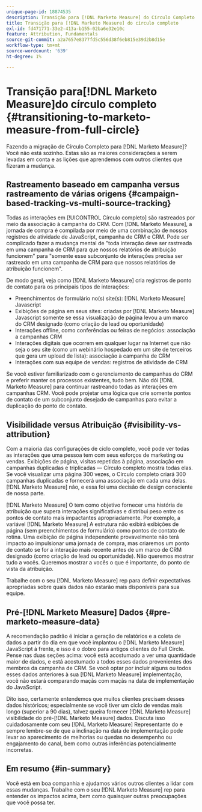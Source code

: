 ```yaml
---
unique-page-id: 18874535
description: Transição para [!DNL Marketo Measure] do Círculo Completo - [!DNL Marketo Measure] - Documentação do produto
title: Transição para [!DNL Marketo Measure] do círculo completo
exl-id: fd471771-33e2-413a-b155-02ba6e32e10c
feature: Attribution, Fundamentals
source-git-commit: a2a7657e8377fd5c556d38f6eb815e39d2b8d15e
workflow-type: tm+mt
source-wordcount: '639'
ht-degree: 1%

---
```


# Transição para[!DNL Marketo Measure]do círculo completo {#transitioning-to-marketo-measure-from-full-circle}

Fazendo a migração de Círculo Completo para [!DNL Marketo Measure]? Você não está sozinho. Estas são as maiores considerações a serem levadas em conta e as lições que aprendemos com outros clientes que fizeram a mudança.

## Rastreamento baseado em campanha versus rastreamento de várias origens {#campaign-based-tracking-vs-multi-source-tracking}

Todas as interações em [!UICONTROL Círculo completo] são rastreados por meio da associação à campanha do CRM. Com [!DNL Marketo Measure], a jornada de compra é compilada por meio de uma combinação de nossos registros de atividade de JavaScript, campanha de CRM e CRM. Pode ser complicado fazer a mudança mental de &quot;toda interação deve ser rastreada em uma campanha de CRM para que nossos relatórios de atribuição funcionem&quot; para &quot;somente esse subconjunto de interações precisa ser rastreado em uma campanha de CRM para que nossos relatórios de atribuição funcionem&quot;.

De modo geral, veja como [!DNL Marketo Measure] cria registros de ponto de contato para os principais tipos de interações:

* Preenchimentos de formulário no(s) site(s): [!DNL Marketo Measure] Javascript
* Exibições de página em seus sites: criadas por [!DNL Marketo Measure] Javascript somente se essa visualização de página levou a um marco do CRM designado (como criação de lead ou oportunidade)
* Interações offline, como conferências ou feiras de negócios: associação a campanhas CRM
* Interações digitais que ocorrem em qualquer lugar na Internet que não seja o seu site (como um webinário hospedado em um site de terceiros que gera um upload de lista): associação à campanha de CRM
* Interações com sua equipe de vendas: registros de atividade de CRM

Se você estiver familiarizado com o gerenciamento de campanhas do CRM e preferir manter os processos existentes, tudo bem. Não dói [!DNL Marketo Measure] para continuar rastreando todas as interações em campanhas CRM. Você pode projetar uma lógica que crie somente pontos de contato de um subconjunto desejado de campanhas para evitar a duplicação do ponto de contato.

## Visibilidade versus Atribuição {#visibility-vs-attribution}

Com a maioria das configurações de ciclo completo, você pode ver todas as interações que uma pessoa tem com seus esforços de marketing ou vendas. Exibições de página, visitas repetidas à página, associação em campanhas duplicadas e triplicadas — Círculo completo mostra todas elas. Se você visualizar uma página 300 vezes, o Círculo completo criará 300 campanhas duplicadas e fornecerá uma associação em cada uma delas. [!DNL Marketo Measure] não, e essa foi uma decisão de design consciente de nossa parte.

[!DNL Marketo Measure] O tem como objetivo fornecer uma história de atribuição que supera interações significativas e distribui peso entre os pontos de contato mais impactantes apropriadamente. Por exemplo, a variável [!DNL Marketo Measure] A estrutura não exibirá exibições de página (sem preenchimentos de formulário) como pontos de contato de rotina. Uma exibição de página independente provavelmente não terá impacto ao impulsionar uma jornada de compra, mas criaremos um ponto de contato se for a interação mais recente antes de um marco de CRM designado (como criação de lead ou oportunidade). Não queremos mostrar tudo a vocês. Queremos mostrar a vocês o que é importante, do ponto de vista da atribuição.

Trabalhe com o seu [!DNL Marketo Measure] rep para definir expectativas apropriadas sobre quais dados não estarão mais disponíveis para sua equipe.

## Pré-[!DNL Marketo Measure] Dados {#pre-marketo-measure-data}

A recomendação padrão é iniciar a geração de relatórios e a coleta de dados a partir do dia em que você implantou o [!DNL Marketo Measure] JavaScript à frente, e isso é o dobro para antigos clientes do Full Circle. Pense nas duas seções acima: você está acostumado a ver uma quantidade maior de dados, e está acostumado a todos esses dados provenientes dos membros da campanha de CRM. Se você optar por incluir alguns ou todos esses dados anteriores à sua [!DNL Marketo Measure] implementação, você não estará comparando maçãs com maçãs na data de implementação do JavaScript.

Dito isso, certamente entendemos que muitos clientes precisam desses dados históricos; especialmente se você tiver um ciclo de vendas mais longo (superior a 90 dias), talvez queira fornecer [!DNL Marketo Measure] visibilidade do pré-[!DNL Marketo Measure] dados. Discuta isso cuidadosamente com seu [!DNL Marketo Measure] Representante do e sempre lembre-se de que a inclinação na data de implementação pode levar ao aparecimento de melhorias ou quedas no desempenho ou engajamento do canal, bem como outras inferências potencialmente incorretas.

## Em resumo {#in-summary}

Você está em boa companhia e ajudamos vários outros clientes a lidar com essas mudanças. Trabalhe com o seu [!DNL Marketo Measure] rep para entender os impactos acima, bem como quaisquer outras preocupações que você possa ter.
